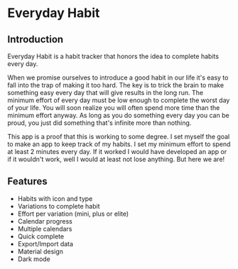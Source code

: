 # Everyday Habit

## Introduction
Everyday Habit is a habit tracker that honors the idea to complete habits every day. 

When we promise ourselves to introduce a good habit in our life it's easy to fall into the trap of making it too hard.
The key is to trick the brain to make something easy every day that will give results in the long run. The minimum effort of every day must be low enough to complete the worst day of your life. You will soon realize you will often spend more time than the minimum effort anyway. As long as you do something every day you can be proud, you just did something that's infinite more than nothing. 

This app is a proof that this is working to some degree. I set myself the goal to make an app to keep track of my habits. I set my minimum effort to spend at least 2 minutes every day. If it worked I would have developed an app or if it wouldn't work, well I would at least not lose anything. But here we are!

## Features
* Habits with icon and type
* Variations to complete habit
* Effort per variation (mini, plus or elite)
* Calendar progress 
* Multiple calendars
* Quick complete
* Export/Import data
* Material design
* Dark mode
